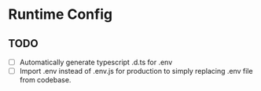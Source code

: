 # Runtime Config

## TODO

- [ ] Automatically generate typescript .d.ts for .env
- [ ] Import .env instead of .env.js for production to simply replacing .env file from codebase.
